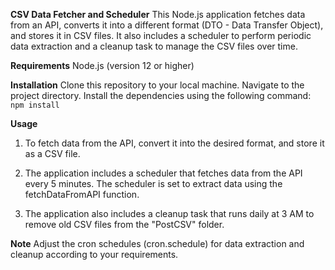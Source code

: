 **CSV Data Fetcher and Scheduler**
This Node.js application fetches data from an API, converts it into a different format (DTO - Data Transfer Object), and stores it in CSV files. It also includes a scheduler to perform periodic data extraction and a cleanup task to manage the CSV files over time.

**Requirements**
Node.js (version 12 or higher)

**Installation**
Clone this repository to your local machine.
Navigate to the project directory.
Install the dependencies using the following command:
`npm install`

**Usage**

1. To fetch data from the API, convert it into the desired format, and store it as a CSV file.

2. The application includes a scheduler that fetches data from the API every 5 minutes. The scheduler is set to extract data using the fetchDataFromAPI function.

3. The application also includes a cleanup task that runs daily at 3 AM to remove old CSV files from the "PostCSV" folder.


**Note**
Adjust the cron schedules (cron.schedule) for data extraction and cleanup according to your requirements.

